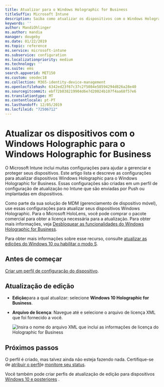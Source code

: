 ```yaml
---
title: Atualizar para o Windows Holographic for Business
titleSuffix: Microsoft Intune
description: Saiba como atualizar os dispositivos com o Windows Holographic para o Windows Holographic for Business
keywords: ''
author: MandiOhlinger
ms.author: mandia
manager: dougeby
ms.date: 01/22/2019
ms.topic: reference
ms.service: microsoft-intune
ms.subservice: configuration
ms.localizationpriority: medium
ms.technology: ''
ms.suite: ems
search.appverid: MET150
ms.custom: seodec18
ms.collection: M365-identity-device-management
ms.openlocfilehash: 6342ed23f67c37c2f5084e58594294d826a28e40
ms.sourcegitcommit: ebf72b038219904d6e7d20024b107f4aa68f57e6
ms.translationtype: MT
ms.contentlocale: pt-PT
ms.lasthandoff: 12/05/2019
ms.locfileid: "72506712"
---
```

# <a name="upgrade-devices-running-windows-holographic-to-windows-holographic-for-business"></a>Atualizar os dispositivos com o Windows Holographic para o Windows Holographic for Business

O Microsoft Intune inclui muitas configurações para ajudar a gerenciar e proteger seus dispositivos. Este artigo lista e descreve as configurações para atualizar dispositivos Windows Holographic para o Windows Holographic for Business. Essas configurações são criadas em um perfil de configuração de atualização no Intune que são enviadas por Push ou implantadas em dispositivos.

Como parte da sua solução de MDM (gerenciamento de dispositivo móvel), use essas configurações para atualizar seus dispositivos Windows Holographic. Para o Microsoft HoloLens, você pode comprar o pacote comercial para obter a licença necessária para a atualização. Para obter mais informações, veja [Desbloquear as funcionalidades do Windows Holographic for Business](https://docs.microsoft.com/hololens/hololens1-upgrade-enterprise).

Para obter mais informações sobre esse recurso, consulte [atualizar as edições do Windows 10 ou habilitar o modo S](../edition-upgrade-configure-windows-10.md).

## <a name="before-you-begin"></a>Antes de começar

[Criar um perfil de configuração do dispositivo](edition-upgrade-configure-windows-10.md#create-the-profile).

## <a name="edition-upgrade"></a>Atualização de edição

- **Edição**para a qual atualizar: selecione **Windows 10 Holographic for Business**.
- **Arquivo de licença**: Navegue até e selecione o arquivo de licença XML que foi fornecido a você.

  ![Insira o nome do arquivo XML que inclui as informações de licença do Holographic for Business](./media/holographic-upgrade/Holographic-edition-upgrade.png)
 
## <a name="next-steps"></a>Próximos passos

O perfil é criado, mas talvez ainda não esteja fazendo nada. Certifique-se de [atribuir o perfil](device-profile-assign.md)e [monitore seu status](../device-profile-monitor.md).

Você também pode criar perfis de atualização de edição para dispositivos [Windows 10 e posteriores](edition-upgrade-windows-settings.md) .

